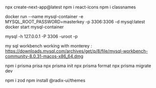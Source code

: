 npx create-next-app@latest
npm i react-icons
npm i classnames

docker run --name mysql-container -e MYSQL_ROOT_PASSWORD=masterkey -p 3306:3306 -d mysql:latest
docker start mysql-container

mysql -h 127.0.0.1 -P 3306 -uroot -p

my sql workbench working with monterey : https://downloads.mysql.com/archives/get/p/8/file/mysql-workbench-community-8.0.31-macos-x86_64.dmg

npm i prisma prisa
npx prisma init
npx prisma format
npx prisma migrate dev

npm i zod
npm install @radix-ui/themes
